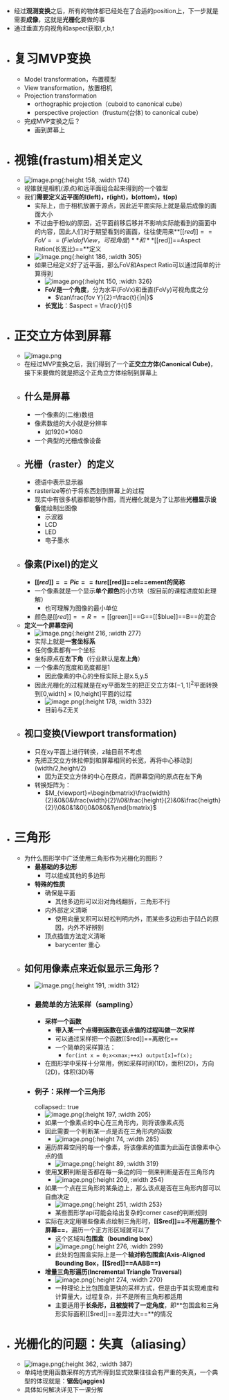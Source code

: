 - 经过**观测变换**之后，所有的物体都已经处在了合适的position上，下一步就是需要**成像**，这就是**光栅化**要做的事
- 通过垂直方向视角和aspect获取l,r,b,t
- # 复习MVP变换
	- Model transformation，布置模型
	- View transformation，放置相机
	- Projection transformation
		- orthographic projection（cuboid to canonical cube）
		- perspective projection（frustum(台体) to canonical cube）
	- 完成MVP变换之后？
		- 画到屏幕上
- # 视锥(frastum)相关定义
	- ![image.png](../assets/image_1700386597260_0.png){:height 158, :width 174}
	- 视锥就是相机(源点)和远平面组合起来得到的一个锥型
	- 我们**需要定义近平面的l(left)，r(ight)，b(ottom)，t(op)**
		- 实际上，由于相机放置于源点，因此近平面实际上就是最后成像的画面大小
		- 不过由于相似的原因，近平面前移后移并不影响实际能看到的画面中的内容，因此人们对于期望看到的画面，往往使用来**[[$red]]==FoV==(Field of View，可视角度)**和**[[$red]]==Aspect Ration(长宽比)==**定义
		- ![image.png](../assets/image_1700387263067_0.png){:height 186, :width 305}
		- 如果已经定义好了近平面，那么FoV和Aspect Ratio可以通过简单的计算得到
			- ![image.png](../assets/image_1700387390814_0.png){:height 150, :width 326}
			- **FoV是一个角度**，分为水平(FoVx)和垂直(FoVy)可视角度之分
				- $\tan\frac{fov Y}{2}=\frac{t}{|n|}$
			- **长宽比**：$aspect = \frac{r}{t}$
- # 正交立方体到屏幕
	- ![image.png](../assets/image_1700387601004_0.png)
	- 在经过MVP变换之后，我们得到了一个**正交立方体(Canonical Cube)**，接下来要做的就是把这个正角立方体绘制到屏幕上
	- ## 什么是屏幕
		- 一个像素的(二维)数组
		- 像素数组的大小就是分辨率
			- 如1920*1080
		- 一个典型的光栅成像设备
	- ## 光栅（raster）的定义
		- 德语中表示显示器
		- rasterize等价于将东西划到屏幕上的过程
		- 现实中有很多机器都能够作图，而光栅化就是为了让那些**光栅显示设备**能绘制出图像
			- 示波器
			- LCD
			- LED
			- 电子墨水
	- ## 像素(Pixel)的定义
		- **[[$red]]==Pic==ture [[$red]]==el==ement的简称**
		- 一个像素就是一个显示**单个颜色**的小方块（按目前的课程进度如此理解）
			- 也可理解为图像的最小单位
		- 颜色是[[$red]]==R==[[$green]]==G==[[$blue]]==B==的混合
	- **定义一个屏幕空间**
		- ![image.png](../assets/image_1700388189106_0.png){:height 216, :width 277}
		- 实际上就是**一套坐标系**
		- 任何像素都有一个坐标
		- 坐标原点在**左下角**（行业默认是**左上角**）
		- 一个像素的宽度和高度都是1
			- 因此像素的中心的坐标实际上是x.5,y.5
		- 因此光栅化的过程就是在xy平面发生的把正交立方体$[-1,1]^2$平面转换到[0,width] $\times$ [0,height]平面的过程
			- ![image.png](../assets/image_1700389272711_0.png){:height 178, :width 332}
			- 目前与Z无关
	- ## 视口变换(Viewport transformation)
		- 只在xy平面上进行转换，z轴目前不考虑
		- 先把正交立方体拉伸到和屏幕相同的长宽，再将中心移动到(width/2,height/2)
			- 因为正交立方体的中心在原点，而屏幕空间的原点在左下角
		- 转换矩阵为：
			- $M_{viewport}=\begin{bmatrix}\frac{width}{2}&0&0&\frac{width}{2}\\0&\frac{height}{2}&0&\frac{heigth}{2}\\0&0&1&0\\0&0&0&1\end{bmatrix}$
- # 三角形
	- 为什么图形学中广泛使用三角形作为光栅化的图形？
		- **最基础的多边形**
			- 可以组成其他的多边形
		- **特殊的性质**
			- 确保是平面
				- 其他多边形可以沿对角线翻折，三角形不行
			- 内外部定义清晰
				- 使用向量叉积可以轻松判明内外，而某些多边形由于凹凸的原因，内外不好辨别
			- 顶点插值方法定义清晰
				- barycenter 重心
	- ## 如何用像素点来近似显示三角形？
		- ![image.png](../assets/image_1700390360386_0.png){:height 191, :width 312}
		- ### 最简单的方法**采样（sampling）**
			- **采样一个函数**
				- **带入某一个点得到函数在该点值的过程叫做一次采样**
				- 可以通过采样把一个函数[[$red]]==离散化==
				- 一个简单的采样算法：
					- ``for(int x = 0;x<xmax;++x) output[x]=f(x);``
			- 在图形学中采样十分常用，例如采样时间(1D)，面积(2D)，方向(2D)，体积(3D)等
		- ### 例子：采样一个三角形
		  collapsed:: true
			- ![image.png](../assets/image_1700390724400_0.png){:height 197, :width 205}
			- 如果一个像素点的中心在三角形内，则将该像素点亮
			- 因此需要一个判断某一点是否在三角形内的函数
				- ![image.png](../assets/image_1700390766794_0.png){:height 74, :width 285}
			- 遍历屏幕空间的每一个像素，将该像素的值置为此函在该像素中心点的值
				- ![image.png](../assets/image_1700390830651_0.png){:height 89, :width 319}
			- 使用**叉积**判断是否都在每一条边的同一侧来判断是否在三角形内
				- ![image.png](../assets/image_1700390951332_0.png){:height 209, :width 254}
			- 如果一个点在三角形的某条边上，那么该点是否在三角形内部可以自由决定
				- ![image.png](../assets/image_1700391108066_0.png){:height 251, :width 253}
				- 某些图形学api可能会给出复杂的corner case的判断规则
			- 实际在决定用哪些像素点绘制三角形时，**[[$red]]==不用遍历整个屏幕==**，遍历一个正方形区域就可以了
				- 这个区域叫**包围盒（bounding box）**
				- ![image.png](../assets/image_1700391144672_0.png){:height 276, :width 299}
				- 此处的包围盒实际上是一个**轴对称包围盒(Axis-Aligned Bounding Box，[[$red]]==AABB==)**
			- **增量三角形遍历(Incremental Triangle Traversal)**
				- ![image.png](../assets/image_1700482995044_0.png){:height 274, :width 270}
				- 一种理论上比包围盒更快的采样方式，但是由于其实现难度和计算量大，过程复杂，并不是所有三角形都适用
				- 主要适用于**长条形，且被旋转了一定角度**，即**包围盒和三角形实际面积[[$red]]==差异过大==**的情况
- # 光栅化的问题：失真（aliasing）
	- ![image.png](../assets/image_1700486503480_0.png){:height 362, :width 387}
	- 单纯地使用函数采样的方式所得到显式效果往往会有严重的失真，一个典型的体现就是：**锯齿(jaggies)**
	- 具体如何解决详见下一课分解